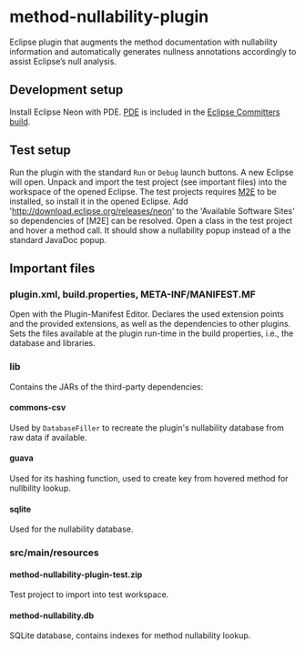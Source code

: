 # method-nullability-plugin

Eclipse plugin that augments the method documentation with nullability information and automatically generates nullness annotations accordingly to assist Eclipse’s null analysis.

## Development setup

Install Eclipse Neon with PDE.
[PDE](http://www.eclipse.org/pde/) is included in the [Eclipse Committers build](http://www.eclipse.org/downloads/packages/eclipse-ide-eclipse-committers/neon2).

## Test setup

Run the plugin with the standard `Run` or `Debug` launch buttons.
A new Eclipse will open.
Unpack and import the test project (see important files) into the workspace of the opened Eclipse.
The test projects requires [M2E](http://www.eclipse.org/m2e/index.html) to be installed, so install it in the opened Eclipse. Add 'http://download.eclipse.org/releases/neon' to the 'Available Software Sites' so dependencies of [M2E] can be resolved. 
Open a class in the test project and hover a method call.
It should show a nullability popup instead of a the standard JavaDoc popup.

## Important files

### plugin.xml, build.properties, META-INF/MANIFEST.MF

Open with the Plugin-Manifest Editor.
Declares the used extension points and the provided extensions, as well as the dependencies to other plugins.
Sets the files available at the plugin run-time in the build properties, i.e., the database and libraries.

### lib

Contains the JARs of the third-party dependencies:

#### commons-csv

Used by `DatabaseFiller` to recreate the plugin's nullability database from raw data if available.

#### guava

Used for its hashing function, used to create key from hovered method for nullbility lookup.

#### sqlite

Used for the nullability database.

### src/main/resources

#### method-nullability-plugin-test.zip

Test project to import into test workspace.

#### method-nullability.db

SQLite database, contains indexes for method nullability lookup.
